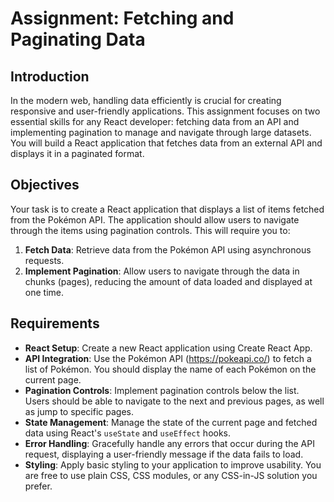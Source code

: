 # Assignment: Fetching and Paginating Data

## Introduction

In the modern web, handling data efficiently is crucial for creating responsive and user-friendly applications. This assignment focuses on two essential skills for any React developer: fetching data from an API and implementing pagination to manage and navigate through large datasets. You will build a React application that fetches data from an external API and displays it in a paginated format.

## Objectives

Your task is to create a React application that displays a list of items fetched from the Pokémon API. The application should allow users to navigate through the items using pagination controls. This will require you to:

1. **Fetch Data**: Retrieve data from the Pokémon API using asynchronous requests.
2. **Implement Pagination**: Allow users to navigate through the data in chunks (pages), reducing the amount of data loaded and displayed at one time.

## Requirements

- **React Setup**: Create a new React application using Create React App.
- **API Integration**: Use the Pokémon API (https://pokeapi.co/) to fetch a list of Pokémon. You should display the name of each Pokémon on the current page.
- **Pagination Controls**: Implement pagination controls below the list. Users should be able to navigate to the next and previous pages, as well as jump to specific pages.
- **State Management**: Manage the state of the current page and fetched data using React's `useState` and `useEffect` hooks.
- **Error Handling**: Gracefully handle any errors that occur during the API request, displaying a user-friendly message if the data fails to load.
- **Styling**: Apply basic styling to your application to improve usability. You are free to use plain CSS, CSS modules, or any CSS-in-JS solution you prefer.
